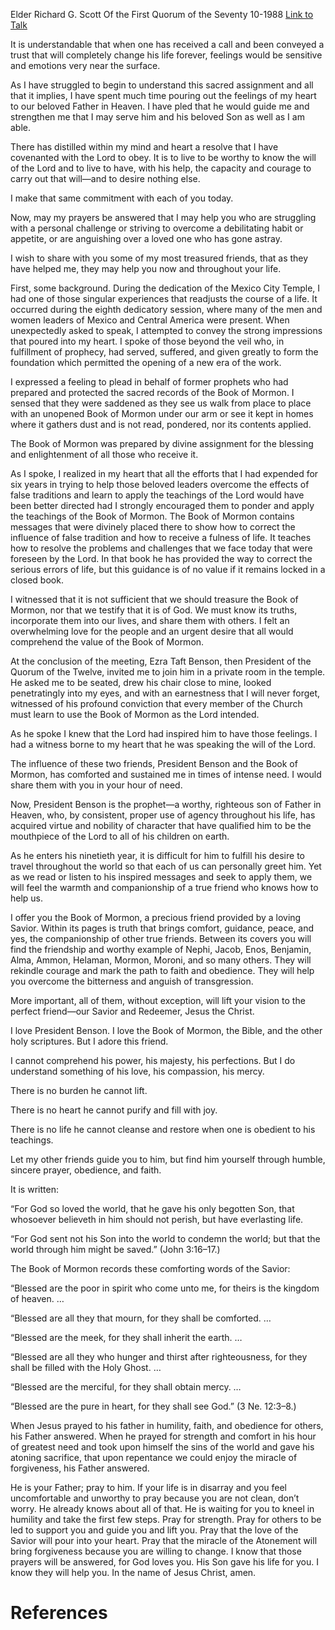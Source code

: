 Elder Richard G. Scott
Of the First Quorum of the Seventy
10-1988
[Link to Talk](https://www.churchofjesuschrist.org/study/general-conference/1988/10/true-friends-that-lift?lang=eng)

It is understandable that when one has received a call and been conveyed a trust that will completely change his life forever, feelings would be sensitive and emotions very near the surface.

As I have struggled to begin to understand this sacred assignment and all that it implies, I have spent much time pouring out the feelings of my heart to our beloved Father in Heaven. I have pled that he would guide me and strengthen me that I may serve him and his beloved Son as well as I am able.

There has distilled within my mind and heart a resolve that I have covenanted with the Lord to obey. It is to live to be worthy to know the will of the Lord and to live to have, with his help, the capacity and courage to carry out that will—and to desire nothing else.

I make that same commitment with each of you today.

Now, may my prayers be answered that I may help you who are struggling with a personal challenge or striving to overcome a debilitating habit or appetite, or are anguishing over a loved one who has gone astray.

I wish to share with you some of my most treasured friends, that as they have helped me, they may help you now and throughout your life.

First, some background. During the dedication of the Mexico City Temple, I had one of those singular experiences that readjusts the course of a life. It occurred during the eighth dedicatory session, where many of the men and women leaders of Mexico and Central America were present. When unexpectedly asked to speak, I attempted to convey the strong impressions that poured into my heart. I spoke of those beyond the veil who, in fulfillment of prophecy, had served, suffered, and given greatly to form the foundation which permitted the opening of a new era of the work.

I expressed a feeling to plead in behalf of former prophets who had prepared and protected the sacred records of the Book of Mormon. I sensed that they were saddened as they see us walk from place to place with an unopened Book of Mormon under our arm or see it kept in homes where it gathers dust and is not read, pondered, nor its contents applied.

The Book of Mormon was prepared by divine assignment for the blessing and enlightenment of all those who receive it.

As I spoke, I realized in my heart that all the efforts that I had expended for six years in trying to help those beloved leaders overcome the effects of false traditions and learn to apply the teachings of the Lord would have been better directed had I strongly encouraged them to ponder and apply the teachings of the Book of Mormon. The Book of Mormon contains messages that were divinely placed there to show how to correct the influence of false tradition and how to receive a fulness of life. It teaches how to resolve the problems and challenges that we face today that were foreseen by the Lord. In that book he has provided the way to correct the serious errors of life, but this guidance is of no value if it remains locked in a closed book.

I witnessed that it is not sufficient that we should treasure the Book of Mormon, nor that we testify that it is of God. We must know its truths, incorporate them into our lives, and share them with others. I felt an overwhelming love for the people and an urgent desire that all would comprehend the value of the Book of Mormon.

At the conclusion of the meeting, Ezra Taft Benson, then President of the Quorum of the Twelve, invited me to join him in a private room in the temple. He asked me to be seated, drew his chair close to mine, looked penetratingly into my eyes, and with an earnestness that I will never forget, witnessed of his profound conviction that every member of the Church must learn to use the Book of Mormon as the Lord intended.

As he spoke I knew that the Lord had inspired him to have those feelings. I had a witness borne to my heart that he was speaking the will of the Lord.

The influence of these two friends, President Benson and the Book of Mormon, has comforted and sustained me in times of intense need. I would share them with you in your hour of need.

Now, President Benson is the prophet—a worthy, righteous son of Father in Heaven, who, by consistent, proper use of agency throughout his life, has acquired virtue and nobility of character that have qualified him to be the mouthpiece of the Lord to all of his children on earth.

As he enters his ninetieth year, it is difficult for him to fulfill his desire to travel throughout the world so that each of us can personally greet him. Yet as we read or listen to his inspired messages and seek to apply them, we will feel the warmth and companionship of a true friend who knows how to help us.

I offer you the Book of Mormon, a precious friend provided by a loving Savior. Within its pages is truth that brings comfort, guidance, peace, and yes, the companionship of other true friends. Between its covers you will find the friendship and worthy example of Nephi, Jacob, Enos, Benjamin, Alma, Ammon, Helaman, Mormon, Moroni, and so many others. They will rekindle courage and mark the path to faith and obedience. They will help you overcome the bitterness and anguish of transgression.

More important, all of them, without exception, will lift your vision to the perfect friend—our Savior and Redeemer, Jesus the Christ.

I love President Benson. I love the Book of Mormon, the Bible, and the other holy scriptures. But I adore this friend.

I cannot comprehend his power, his majesty, his perfections. But I do understand something of his love, his compassion, his mercy.

There is no burden he cannot lift.

There is no heart he cannot purify and fill with joy.

There is no life he cannot cleanse and restore when one is obedient to his teachings.

Let my other friends guide you to him, but find him yourself through humble, sincere prayer, obedience, and faith.

It is written:

“For God so loved the world, that he gave his only begotten Son, that whosoever believeth in him should not perish, but have everlasting life.

“For God sent not his Son into the world to condemn the world; but that the world through him might be saved.” (John 3:16–17.)

The Book of Mormon records these comforting words of the Savior:

“Blessed are the poor in spirit who come unto me, for theirs is the kingdom of heaven. …

“Blessed are all they that mourn, for they shall be comforted. …

“Blessed are the meek, for they shall inherit the earth. …

“Blessed are all they who hunger and thirst after righteousness, for they shall be filled with the Holy Ghost. …

“Blessed are the merciful, for they shall obtain mercy. …

“Blessed are the pure in heart, for they shall see God.” (3 Ne. 12:3–8.)

When Jesus prayed to his father in humility, faith, and obedience for others, his Father answered. When he prayed for strength and comfort in his hour of greatest need and took upon himself the sins of the world and gave his atoning sacrifice, that upon repentance we could enjoy the miracle of forgiveness, his Father answered.

He is your Father; pray to him. If your life is in disarray and you feel uncomfortable and unworthy to pray because you are not clean, don’t worry. He already knows about all of that. He is waiting for you to kneel in humility and take the first few steps. Pray for strength. Pray for others to be led to support you and guide you and lift you. Pray that the love of the Savior will pour into your heart. Pray that the miracle of the Atonement will bring forgiveness because you are willing to change. I know that those prayers will be answered, for God loves you. His Son gave his life for you. I know they will help you. In the name of Jesus Christ, amen.

# References
